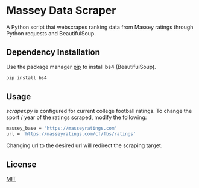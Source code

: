# Massey Data Scraper

A Python script that webscrapes ranking data from Massey ratings through Python requests and BeautifulSoup.

## Dependency Installation

Use the package manager [pip](https://pip.pypa.io/en/stable/) to install bs4 (BeautifulSoup).

```bash
pip install bs4
```

## Usage

_scraper.py_ is configured for current college football ratings. To change the sport / year of the ratings scraped, modify the following:

```bash
massey_base = 'https://masseyratings.com'
url = 'https://masseyratings.com/cf/fbs/ratings'
```

Changing url to the desired url will redirect the scraping target.

## License

[MIT](https://choosealicense.com/licenses/mit/)
